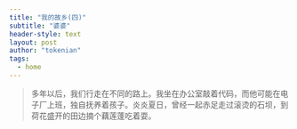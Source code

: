```yaml
---
title: "我的故乡(四)"
subtitle: "婆婆"
header-style: text
layout: post
author: "tokenian"
tags:
  - home
---
```


> 多年以后，我们行走在不同的路上。我坐在办公室敲着代码，而他可能在电子厂上班，独自抚养着孩子。炎炎夏日，曾经一起赤足走过滚烫的石坝，到荷花盛开的田边摘个藕莲蓬吃着耍。



